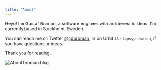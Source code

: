 ```yaml
---
title: "About"
---
```


Heyo! I'm Gustaf Broman, a software engineer with an interest in ideas. I'm currently based in Stockholm, Sweden.

You can reach me on Twitter [@gdbroman](https://twitter.com/gdbroman), or on Urbit as `~lopsyp-doztun`, if you have questions or ideas.

Thank you for reading.

<Image src="/images/banner.jpg" alt="About broman.blog" />
